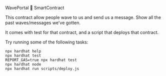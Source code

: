 WavePortal 👋 SmartContract

This contract allow people wave to us and send us a message. 
Show all the past waves/messages we've gotten.

It comes with test for that contract, and a script that deploys that contract.

Try running some of the following tasks:

```shell
npx hardhat help
npx hardhat test
REPORT_GAS=true npx hardhat test
npx hardhat node
npx hardhat run scripts/deploy.js
```

